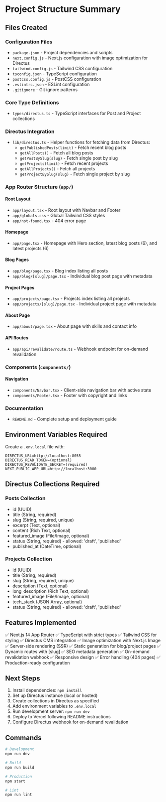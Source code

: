 # Project Structure Summary

## Files Created

### Configuration Files
- `package.json` - Project dependencies and scripts
- `next.config.js` - Next.js configuration with image optimization for Directus
- `tailwind.config.js` - Tailwind CSS configuration
- `tsconfig.json` - TypeScript configuration
- `postcss.config.js` - PostCSS configuration
- `.eslintrc.json` - ESLint configuration
- `.gitignore` - Git ignore patterns

### Core Type Definitions
- `types/directus.ts` - TypeScript interfaces for Post and Project collections

### Directus Integration
- `lib/directus.ts` - Helper functions for fetching data from Directus:
  - `getPublishedPosts(limit)` - Fetch recent blog posts
  - `getAllPosts()` - Fetch all blog posts
  - `getPostBySlug(slug)` - Fetch single post by slug
  - `getProjects(limit)` - Fetch recent projects
  - `getAllProjects()` - Fetch all projects
  - `getProjectBySlug(slug)` - Fetch single project by slug

### App Router Structure (`app/`)

#### Root Layout
- `app/layout.tsx` - Root layout with Navbar and Footer
- `app/globals.css` - Global Tailwind CSS styles
- `app/not-found.tsx` - 404 error page

#### Homepage
- `app/page.tsx` - Homepage with Hero section, latest blog posts (6), and latest projects (6)

#### Blog Pages
- `app/blog/page.tsx` - Blog index listing all posts
- `app/blog/[slug]/page.tsx` - Individual blog post page with metadata

#### Project Pages
- `app/projects/page.tsx` - Projects index listing all projects
- `app/projects/[slug]/page.tsx` - Individual project page with metadata

#### About Page
- `app/about/page.tsx` - About page with skills and contact info

#### API Routes
- `app/api/revalidate/route.ts` - Webhook endpoint for on-demand revalidation

### Components (`components/`)

#### Navigation
- `components/Navbar.tsx` - Client-side navigation bar with active state
- `components/Footer.tsx` - Footer with copyright and links

### Documentation
- `README.md` - Complete setup and deployment guide

## Environment Variables Required

Create a `.env.local` file with:

```env
DIRECTUS_URL=http://localhost:8055
DIRECTUS_READ_TOKEN=(optional)
DIRECTUS_REVALIDATE_SECRET=(required)
NEXT_PUBLIC_APP_URL=http://localhost:3000
```

## Directus Collections Required

### Posts Collection
- id (UUID)
- title (String, required)
- slug (String, required, unique)
- excerpt (Text, optional)
- content (Rich Text, optional)
- featured_image (File/Image, optional)
- status (String, required) - allowed: 'draft', 'published'
- published_at (DateTime, optional)

### Projects Collection
- id (UUID)
- title (String, required)
- slug (String, required, unique)
- description (Text, optional)
- long_description (Rich Text, optional)
- featured_image (File/Image, optional)
- tech_stack (JSON Array, optional)
- status (String, required) - allowed: 'draft', 'published'

## Features Implemented

✅ Next.js 14 App Router
✅ TypeScript with strict types
✅ Tailwind CSS for styling
✅ Directus CMS integration
✅ Image optimization with Next.js Image
✅ Server-side rendering (SSR)
✅ Static generation for blog/project pages
✅ Dynamic routes with [slug]
✅ SEO metadata generation
✅ On-demand revalidation webhook
✅ Responsive design
✅ Error handling (404 pages)
✅ Production-ready configuration

## Next Steps

1. Install dependencies: `npm install`
2. Set up Directus instance (local or hosted)
3. Create collections in Directus as specified
4. Add environment variables to `.env.local`
5. Run development server: `npm run dev`
6. Deploy to Vercel following README instructions
7. Configure Directus webhook for on-demand revalidation

## Commands

```bash
# Development
npm run dev

# Build
npm run build

# Production
npm start

# Lint
npm run lint
```

